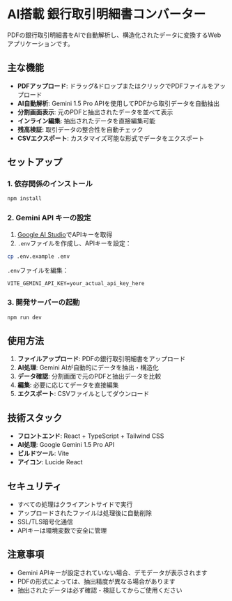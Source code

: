 # AI搭載 銀行取引明細書コンバーター

PDFの銀行取引明細書をAIで自動解析し、構造化されたデータに変換するWebアプリケーションです。

## 主な機能

- **PDFアップロード**: ドラッグ&ドロップまたはクリックでPDFファイルをアップロード
- **AI自動解析**: Gemini 1.5 Pro APIを使用してPDFから取引データを自動抽出
- **分割画面表示**: 元のPDFと抽出されたデータを並べて表示
- **インライン編集**: 抽出されたデータを直接編集可能
- **残高検証**: 取引データの整合性を自動チェック
- **CSVエクスポート**: カスタマイズ可能な形式でデータをエクスポート

## セットアップ

### 1. 依存関係のインストール

```bash
npm install
```

### 2. Gemini API キーの設定

1. [Google AI Studio](https://makersuite.google.com/app/apikey)でAPIキーを取得
2. `.env`ファイルを作成し、APIキーを設定：

```bash
cp .env.example .env
```

`.env`ファイルを編集：
```
VITE_GEMINI_API_KEY=your_actual_api_key_here
```

### 3. 開発サーバーの起動

```bash
npm run dev
```

## 使用方法

1. **ファイルアップロード**: PDFの銀行取引明細書をアップロード
2. **AI処理**: Gemini AIが自動的にデータを抽出・構造化
3. **データ確認**: 分割画面で元のPDFと抽出データを比較
4. **編集**: 必要に応じてデータを直接編集
5. **エクスポート**: CSVファイルとしてダウンロード

## 技術スタック

- **フロントエンド**: React + TypeScript + Tailwind CSS
- **AI処理**: Google Gemini 1.5 Pro API
- **ビルドツール**: Vite
- **アイコン**: Lucide React

## セキュリティ

- すべての処理はクライアントサイドで実行
- アップロードされたファイルは処理後に自動削除
- SSL/TLS暗号化通信
- APIキーは環境変数で安全に管理

## 注意事項

- Gemini APIキーが設定されていない場合、デモデータが表示されます
- PDFの形式によっては、抽出精度が異なる場合があります
- 抽出されたデータは必ず確認・検証してからご使用ください